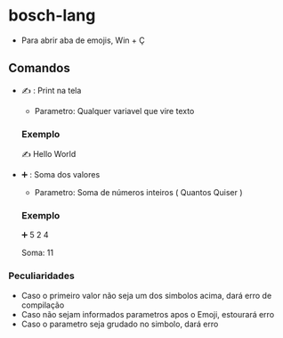 # bosch-lang

- Para abrir aba de emojis, Win + Ç

## Comandos

- ✍ : Print na tela
    - Parametro: Qualquer variavel que vire texto
    ### Exemplo
    
    ✍ Hello World


- ➕ : Soma dos valores
    - Parametro: Soma de números inteiros ( Quantos Quiser )
    ### Exemplo
    
    ➕ 5 2 4

    Soma: 11


### Peculiaridades

- Caso o primeiro valor não seja um dos simbolos acima, dará erro de compilação
- Caso não sejam informados parametros apos o Emoji, estourará erro
- Caso o parametro seja grudado no simbolo, dará erro
      

    



       


    
     
     



